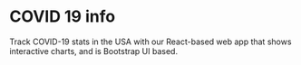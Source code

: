 # COVID 19 info
 Track COVID-19 stats in the USA with our React-based web app that shows interactive charts, and is Bootstrap UI based.
